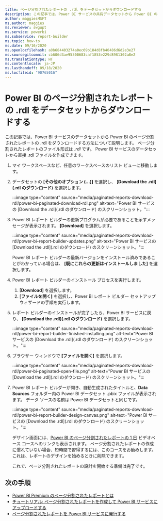 ```yaml
---
title: ページ分割されたレポートの .rdl をデータセットからダウンロードする
description: この記事では、Power BI サービスの共有データセットから Power BI のページ分割されたレポートの .rdl をダウンロードする方法について説明します。
author: maggiesMSFT
ms.author: maggies
ms.reviewer: swgupt
ms.service: powerbi
ms.subservice: report-builder
ms.topic: how-to
ms.date: 09/16/2020
ms.openlocfilehash: a0b684403274a0ec69b184d8fb40486d6d2e3e27
ms.sourcegitcommit: cb606d3ae95300683caf1853e229d8981302a8e2
ms.translationtype: HT
ms.contentlocale: ja-JP
ms.lasthandoff: 09/18/2020
ms.locfileid: "90765016"
---
```

# <a name="download-the-rdl-for-a-power-bi-paginated-report-from-a-dataset"></a>Power BI のページ分割されたレポートの .rdl をデータセットからダウンロードする

この記事では、Power BI サービスのデータセットから Power BI のページ分割されたレポートの .rdl をダウンロードする方法について説明します。 ページ分割されたレポートのファイル形式は *.rdl* です。 Power BI サービスのデータセットから直接 .rdl ファイルを作成できます。

1. マイ ワークスペースなど、任意のワークスペースのリスト ビューに移動します。 
1. データセットの **[その他のオプション (...)]** を選択し、 **[Download the .rdl]\(.rdl のダウンロード\)** を選択します。

    :::image type="content" source="media/paginated-reports-download-rdl/power-bi-paginated-download-rdl.png" alt-text="Power BI サービスの [Download the .rdl]\(.rdl のダウンロード\) のスクリーンショット。":::
1. Power BI レポート ビルダーの更新プログラムが必要であることを示すメッセージが表示されます。 **[Download]** を選択します。 

    :::image type="content" source="media/paginated-reports-download-rdl/power-bi-report-builder-updates.png" alt-text="Power BI サービスの [Download the .rdl]\(.rdl のダウンロード\) のスクリーンショット。":::

    Power BI レポート ビルダーの最新バージョンをインストール済みであることがわかっている場合は、 **[既にこれらの更新はインストールしました]** を選択します。

1. Power BI レポート ビルダーのインストール プロセスを実行します。 

    1. **[Download]** を選択します。  
    2. **[ファイルを開く]** を選択し、Power BI レポート ビルダー セットアップ ウィザードの手順を実行します。

1. レポート ビルダーのインストールが完了したら、Power BI サービスに戻り、 **[Download the .rdl]\(.rdl のダウンロード\)** を選択します。

    :::image type="content" source="media/paginated-reports-download-rdl/power-bi-report-builder-finished-installing.png" alt-text="Power BI サービスの [Download the .rdl]\(.rdl のダウンロード\) のスクリーンショット。":::

1. ブラウザー ウィンドウで **[ファイルを開く]** を選択します。

    :::image type="content" source="media/paginated-reports-download-rdl/power-bi-paginated-open-file.png" alt-text="Power BI サービスの [Download the .rdl]\(.rdl のダウンロード\) のスクリーンショット。":::

1. Power BI レポート ビルダーが開き、自動生成されたタイトルと、**Data Sources** フォルダー内の Power BI データセット .pbix ファイルが表示されます。 データ ソースの名前は Power BI データセットと同じです。

    :::image type="content" source="media/paginated-reports-download-rdl/power-bi-report-builder-design-canvas.png" alt-text="Power BI サービスの [Download the .rdl]\(.rdl のダウンロード\) のスクリーンショット。":::

    デザイン画面には、[Power BI のページ分割されたレポートの 1 日](../learning-catalog/paginated-reports-online-course.md) ビデオベース コースへのリンクも表示されます。 ページ分割されたレポートの作成に慣れていない場合、短時間で習得するには、このコースをお勧めします。  これは、レポートのデザインを始めるときに削除できます。

    これで、ページ分割されたレポートの設計を開始する準備は完了です。
 
## <a name="next-steps"></a>次の手順 

- [Power BI Premium のページ分割されたレポートとは](paginated-reports-report-builder-power-bi.md)  
- [チュートリアル: ページ分割されたレポートを作成して Power BI サービスにアップロードする](paginated-reports-quickstart-aw.md)
- [ページ分割されたレポートを Power BI サービスに発行する](paginated-reports-save-to-power-bi-service.md)

